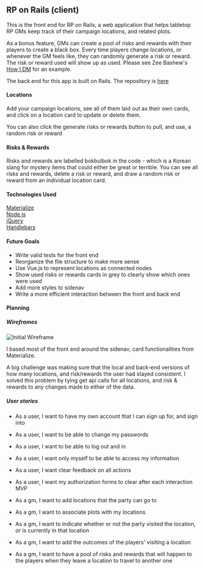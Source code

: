 ## RP on Rails (client)

This is the front end for RP on Rails, a web application that helps tabletop RP GMs keep track of their campaign locations, and related plots.

As a bonus feature, GMs can create a pool of risks and rewards with their players to create a black box. Every time players change locations, or whenever the GM feels like, they can randomly generate a risk or reward. The risk or reward used will show up as used. Please see Zee Bashew's [How I DM](https://www.youtube.com/watch?v=vKQv4GC0N9Q) for an example.

The back end for this app is built on Rails. The repository is [here](https://github.com/TaraYoo/rp-on-rails)

#### Locations
Add your campaign locations, see all of them laid out as their own cards, and click on a location card to update or delete them.

You can also click the generate risks or rewards button to pull, and use, a random risk or reward

#### Risks & Rewards
Risks and rewards are labelled bokbulbok in the code - which is a Korean slang for mystery items that could either be great or terrible. You can see all risks and rewards, delete a risk or reward, and draw a random risk or reward from an individual location card.

#### Technologies Used
 [Materialize](https://materializecss.com/getting-started.html)<br>[Node.js](https://nodejs.org/en/)<br>[jQuery](https://jquery.com/)<br>[Handlebars](https://handlebarsjs.com/)

#### Future Goals
<ul>
  <li>Write valid tests for the front end</li>
  <li>Reorganize the file structure to make more sense</li>
  <li>Use Vue.js to represent locations as connected nodes</li>
  <li>Show used risks or rewards cards in grey to clearly show which ones were used</li>
  <li>Add more styles to sidenav</li>
  <li>Write a more efficient interaction between the front and back end</li>
</ul>

#### Planning
##### Wireframes
![Initial Wireframe](https://i.imgur.com/Dakki5V.png)

I based most of the front end around the sidenav, card functionalities from Materialize.

A big challenge was making sure that the local and back-end versions of how many locations, and risk/rewards the user had stayed consistent. I solved this problem by tying get api calls for all locations, and risk & rewards to any changes made to either of the data.

##### User stories
- As a user, I want to have my own account that I can sign up for, and sign into
- As a user, I want to be able to change my passwords
- As a user, I want to be able to log out and in
- As a user, I want only myself to be able to access my information
- As a user, I want clear feedback on all actions
- As a user, I want my authorization forms to clear after each interaction
MVP
- As a gm, I want to add locations that the party can go to
- As a gm, I want to associate plots with my locations
- As a gm, I want to indicate whether or not the party visited the location, or is currently in that location
- As a gm, I want to add the outcomes of the players' visiting a location

- As a gm, I want to have a pool of risks and rewards that will happen to the players when they leave
a location to travel to another one
